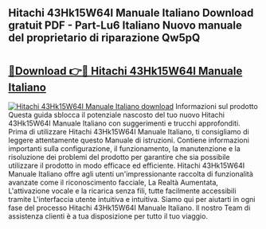 ## Hitachi 43Hk15W64I Manuale Italiano Download gratuit PDF - Part-Lu6 Italiano Nuovo manuale del proprietario di riparazione Qw5pQ

# <h2><a href="http://dfbeuv5.blite.top/?on=Hitachi+43Hk15W64I+Manuale+Italiano">🔗Download 👉🔴 Hitachi 43Hk15W64I Manuale Italiano</a></h2>

[![Hitachi 43Hk15W64I Manuale Italiano download](https://i.imgur.com/lujVjoI.png)](http://dfbeuv5.blite.top/?on=Hitachi+43Hk15W64I+Manuale+Italiano)
Informazioni sul prodotto Questa guida sblocca il potenziale nascosto del tuo nuovo Hitachi 43Hk15W64I Manuale Italiano con suggerimenti e trucchi approfonditi. Prima di utilizzare Hitachi 43Hk15W64I Manuale Italiano, ti consigliamo di leggere attentamente questo Manuale di istruzioni. Contiene informazioni importanti sulla configurazione, il funzionamento, la manutenzione e la risoluzione dei problemi del prodotto per garantire che sia possibile utilizzare il prodotto in modo efficace ed efficiente. Hitachi 43Hk15W64I Manuale Italiano offre agli utenti un'impressionante raccolta di funzionalità avanzate come il riconoscimento facciale, La Realtà Aumentata, L'attivazione vocale e la ricarica senza fili, tutte facilmente accessibili tramite L'interfaccia utente intuitiva e intuitiva. Siamo qui per aiutarti in ogni fase del processo Hitachi 43Hk15W64I Manuale Italiano. Il nostro Team di assistenza clienti è a tua disposizione per tutto il tuo viaggio.
